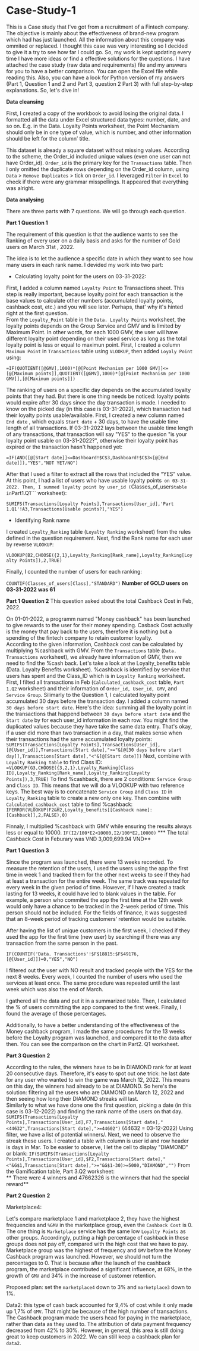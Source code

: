 # Case-Study-1

This is a Case study that I've got from a recruitment of a Fintech company. The objective is mainly about the effectiveness of brand-new program which had has just launched. All the information about this company was ommited or replaced. I thought this case was very interesting so I decided to give it a try to see how far I could go. So, my work is kept updating every time I have more ideas or find a effective solutions for the questions.
I have attached the case study (raw data and requirements) file and my answers for you to have a better comparison. You can open the Excel file while reading this. Also, you can have a look for Python version of my answers (Part 1, Question 1 and 2 and Part 3, question 2 Part 3) with full step-by-step explanations.
So, let's dive in!

**Data cleansing**

First, I created a copy of the workbook to avoid losing the original data. I formatted all the data under Excel structured data types: number, date, and so on. E.g. in the Data. Loyalty Points worksheet, the Point Mechanism should only be in one type of value, which is number, and other information should be left for the column’ title.

This dataset is already a square dataset without missing values. According to the scheme, the Order_id included unique values (even one user can not have Order_id). ```Order_id``` is the primary key for the ```Transactions``` table. Then I only omitted the duplicate rows depending on the Order_id column, using ```Data``` > ```Remove Duplicates``` > tick on ```Order_id```. I leveraged ```Filter``` in ```Excel``` to check if there were any grammar misspellings. It appeared that everything was alright.

**Data analysing**

There are three parts with 7 questions. We will go through each question.

**Part 1 Question 1**

The requirement of this question is that the audience wants to see the Ranking of every user on a daily basis and asks for the number of Gold users on March 31st , 2022. 

The idea is to let the audience a specific date in which they want to see how many users in each rank name. I devided my work into two part: </br>
+ Calculating loyalty point for the users on 03-31-2022: 

First, I added a column named ```Loyalty Point``` to Transactions sheet. This step is really important, because loyalty point for each transaction is the base values to calculate other numbers (accumulated loyalty points, cashback cost, etc.) and you will see later. Perhaps, that' why it's hinted right at the first question. </br>
From the ```Loyalty_Point``` table in the ```Data. Loyalty Points``` worksheet, the loyalty points depends on the Group Service and GMV and is limited by Maximum Point. In other words, for each 1000 GMV, the user will have different loyalty point depending on their used service as long as the total loyalty point is less or equal to maximun point. First, I created a column ```Maximum Point``` in ```Transactions``` table using ```VLOOKUP```, then added ```Loyaly Point``` using:

```=IF(QUOTIENT([@GMV],1000)*[@[Point Mechanism per 1000 GMV]]<= [@[Maximum points]],QUOTIENT([@GMV],1000)*[@[Point Mechanism per 1000 GMV]],[@[Maximum points]])```

The ranking of users on a specific day depends on the accumulated loyalty points that they had. But there is one thing needs be noticed: loyalty points would expire after 30 days since the day transaction is made. I needed to know on the picked day (in this case is 03-31-2022), which transaction had their loyalty points usable/available. First, I created a new column named ```End date``` , which equals ```Start date``` + 30 days, to have the usable time length of all transactions. If 03-31-2022 lays between the usable time length of any transactions, that transaction will say "YES" to the quesion "is your loyalty point usable on 03-31-2022?", otherwise their loyalty point has expired or the transaction hasn't happened yet:

```=IF(AND([@[Start date]]<=Dashboard!$C$3,Dashboard!$C$3<[@[End date]]),"YES","NOT YET/NO")```

After that I used a filter to extract all the rows that included the “YES” value. At this point, I had a list of users who have usable loyalty points``` on 03-31-2022. Then, I summed loyalty point by user_id (```Classes_of_users``` table in ```Part1.Q1``` worksheet):

```SUMIFS(Transactions[Loyalty Points],Transactions[User_id],'Part 1.Q1'!A3,Transactions[Usable points?],"YES")```
+ Identifying Rank name 

I created ```Loyalty_Ranking``` table (```Loyalty Ranking``` worksheet) from the rules defined in the question requirement. Next, find the Rank name for each user by reverse ```VLOOKUP```:

```VLOOKUP(B2,CHOOSE({2,1},Loyalty_Ranking[Rank_name],Loyalty_Ranking[Loyalty Points]),2,TRUE)```

Finally, I counted the number of users for each ranking:

```COUNTIF(Classes_of_users[Class],"STANDARD")```
**Number of GOLD users on 03-31-2022 was 61**

**Part 1 Question 2**
This question asked about the total Cashback Cost in Feb, 2022. 

On 01-01-2022, a programm named "Money cashback" has been launched to give rewards to the user for their money spending. Casback Cost actually is the money that pay back to the users, therefore it is nothing but a spending of the fintech company to retain customer loyalty. </br>
According to the given information, Cashback cost can be calculated by multiplying %cashback with GMV. From the ```Transactions``` table (```Data. Transactions``` worksheet), we already have information of GMV, then we need to find the %cash back. Let's take a look at the Loyalty_benefits table (Data. Loyalty Benefits worksheet). %cashback is identified by service that users has spent and the Class_ID which is in ```Loyalty Ranking``` worksheet. </br>
First, I filted all transactions in Feb (```Calculated_cashback_cost``` table, ```Part 1.Q2``` worksheet) and their information of ```Order_id, User_id, GMV```, and ```Service Group```. Silimarly to the Question 1, I calculated loyalty point accumulated 30 days before the transaction day. I added a column named ```30 days before start date```. Here's the idea: summing all the loyalty point in the transactions that happend between ```30 days before start date``` and the ```Start date``` by for each user_id information in each row. You might find the duplicated values because they have take the same data entry. That's okay, if a user did more than two transaction in a day, that makes sense when their transactions had the same accumulated loyalty points:
```SUMIFS(Transactions[Loyalty Points],Transactions[User_id],[@[User_id]],Transactions[Start date],">="&[@[30 days before start day]],Transactions[Start date],"<"&[@[Start date]])```
Next, combine with ```Loyalty Ranking table``` to find Class ID:
```=VLOOKUP(G3,CHOOSE({3,2,1},Loyalty_Ranking[Class ID],Loyalty_Ranking[Rank_name],Loyalty_Ranking[Loyalty Points]),3,TRUE)```
To find %cashback, there are 2 conditions: ```Service Group``` and ```Class ID```. This means that we will do a VLOOKUP with two reference keys. The best way is to concatenate ```Service Group``` and ```Class ID``` in ```Loyalty_Ranking``` table to create a new only one key. Then combine with ```Calculated_cashback_cost``` table to find %cashback:
```IFERROR(VLOOKUP(F2&H2,Loyalty_benefits[[Cashback name]:[Cashback]],2,FALSE),0)```

Finnaly, I multiplied %cashback with GMV while ensuring the results always less or equal to 10000.
```IF(I2/100*E2<10000,I2/100*E2,10000)```
*** The total Cashback Cost in Feburary was VND 3,009,699.94 VND**

**Part 1 Question 3**

Since the program was launched, there were 13 weeks recorded. To measure the retention of the users, I used the users using the app the first time in week 1 and tracked them for the other next weeks to see if they had at least a transaction for the entire week. The same track was repeated for every week in the given period of time. However, if I have created a track lasting for 13 weeks, it could have led to blank values in the table. For example, a person who commited the app the first time at the 12th week would only have a chance to be tracked in the 2-week period of time. This person should not be included. For the fields of finance, it was suggested that an 8-week period of tracking customers’ retention would be suitable.

After having the list of unique customers in the first week, I checked if they used the app for the first time (new user) by searching if there was any transaction from the same person in the past.

```IF(COUNTIF('Data. Transactions'!$F$18815:$F$49176,[@[User_id]])=0,"YES","NO")```

I filtered out the user with NO result and tracked people with the YES for the next 8 weeks. Every week, I counted the number of users who used the services at least once. The same procedure was repeated until the last week which was also the end of March.

I gathered all the data and put it in a summarized table. Then, I calculated the % of users committing the app compared to the first week. Finally, I found the average of those percentages.

Additionally, to have a better understanding of the effectiveness of the Money cashback  program, I made the same procedures for the 13 weeks before the Loyalty program was launched, and compared it to the data after then. You can see the comparison on the chart in Part2. Q1 worksheet.

**Part 3 Question 2**

According to the rules, the winners have to be in DIAMOND rank for at least 20 consecutive days. Therefore, it's easy to spot out one trick: he last date for any user who wanted to win the game was March 12, 2022. This means on this day, the winners had already to be at DIAMOND. So here's the solution: filtering all the users who are DIAMOND on March 12, 2022 and then seeing how long their DIAMOND streaks will last. </br>
Similarly to what we have done one the first question, picking a date (in this case is 03-12-2022) and finding the rank name of the users on that day. 
```SUMIFS(Transactions[Loyalty Points],Transactions[User_id],F7,Transactions[Start date],"<44632",Transactions[Start date],">=44602")``` (44632 = 03-12-2022)
Using filter, we have a list of potential winners/. Next, we need to observe the streak these users. I created a table with column is user id  and row header is days in Mar. To be easier to observe, I let the cell to display "DIAMOND" or blank:
```IF(SUMIFS(Transactions[Loyalty Points],Transactions[User_id],$F2,Transactions[Start date],"<"&G$1,Transactions[Start date],">="&G$1-30)>=5000,"DIAMOND","")```
From the Gamification table, Part 3.Q2 worksheet: </br>
** There were 4 winners and 47662326 is the winners that had the special reward**

**Part 2 Question 2**

Marketplace4:

Let's compare marketplace 1 and marketplace 2, they have the highest frequencies and ```%GMV``` in the marketplace group, even the ```Cashback Cost``` is 0. The one thing is ```Marketplace``` service has the same low ```Loyalty Points``` as other groups.  Accordingly, putting a high percentage of cashback in these groups does not pay off, compared with the high cost that we have to pay. Marketplace group was the highest of frequency and ```GMV``` before the Money Cashback program was launched. However, we should not turn the percentages to 0. That is because after the launch of the cashback program, the marketplace contributed a significant influence, at 68%, in the growth of ```GMV``` and 34% in the increase of customer retention.

Proposed plan: set the ```marketplace4``` down to 3% and ```marketplace3``` down to 1%.

Data2: this type of cash back accounted for 9,4% of cost while it only made up 1,7% of ```GMV```. That might be because of the high number of transactions. The Cashback program made the users head for paying in the marketplace, rather than data as they used to. The attribution of data payment frequency decreased from 42% to 30%. However, in general, this area is still doing great to keep customers in 2022. We can still keep a cashback plan for ```data2```.

